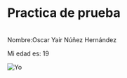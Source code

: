 # Practica de prueba
<br>
Nombre:Oscar Yair Núñez Hernández

Mi edad es: 19

![Yo](https://scontent.fmex1-5.fna.fbcdn.net/v/t39.30808-6/300959779_1252390975580855_3657386256869200139_n.jpg?_nc_cat=103&ccb=1-7&_nc_sid=09cbfe&_nc_eui2=AeG0ieY0flNQbh3o0GaD4K71gB_Yyt1F8iWAH9jK3UXyJVVE5dCjZ_1L4Q1vOKWX-iExr1N63Ch9mINUrcuPEXaa&_nc_ohc=8CqSupvmU1wAX-F4RoM&_nc_ht=scontent.fmex1-5.fna&oh=00_AT-mXnbR12lMTUexGjOS_Dkc-gIbcs8ZHBK4tCN-WqDaPA&oe=631D0C39)